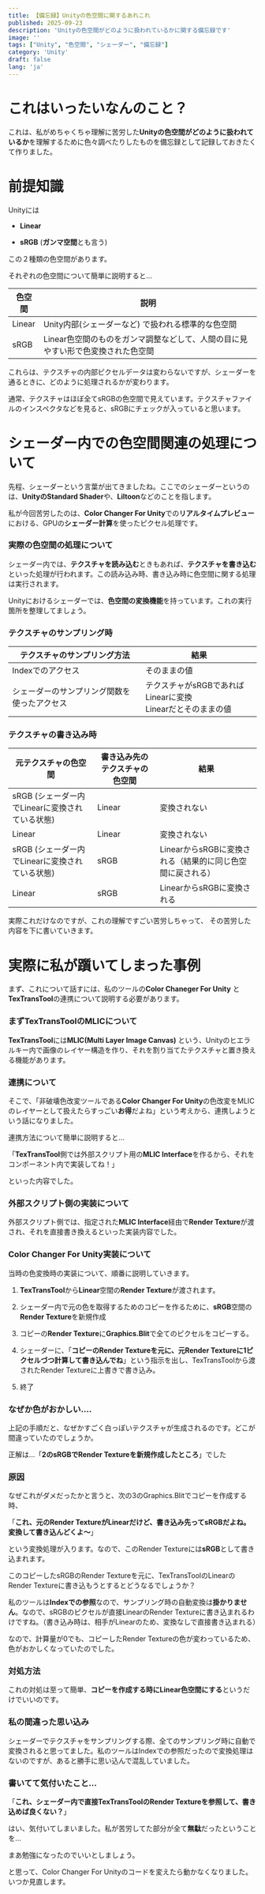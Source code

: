 ```yaml
---
title: 【備忘録】Unityの色空間に関するあれこれ
published: 2025-09-23
description: 'Unityの色空間がどのように扱われているかに関する備忘録です'
image: ''
tags: ["Unity", "色空間", "シェーダー", "備忘録"]
category: 'Unity'
draft: false
lang: 'ja'
---
```


# これはいったいなんのこと？

これは、私がめちゃくちゃ理解に苦労した**Unityの色空間がどのように扱われているか**を理解するために色々調べたりしたものを備忘録として記録しておきたくて作りました。

# 前提知識

Unityには

- **Linear**

- **sRGB** (**ガンマ空間**とも言う)

この２種類の色空間があります。

それぞれの色空間について簡単に説明すると...

| 色空間    | 説明                                          |
| ------ | ------------------------------------------- |
| Linear | Unity内部(シェーダーなど) で扱われる標準的な色空間               |
| sRGB   | Linear色空間のものをガンマ調整などして、人間の目に見やすい形で色変換された色空間 |

これらは、テクスチャの内部ピクセルデータは変わらないですが、シェーダーを通るときに、どのように処理されるかが変わります。

通常、テクスチャはほぼ全てsRGBの色空間で見えています。テクスチャファイルのインスペクタなどを見ると、sRGBにチェックが入っていると思います。

# シェーダー内での色空間関連の処理について

先程、シェーダーという言葉が出てきましたね。ここでのシェーダーというのは、**UnityのStandard Shader**や、**Liltoon**などのことを指します。

私が今回苦労したのは、**Color Changer For Unity**での**リアルタイムプレビュー**における、GPUの**シェーダー計算**を使ったピクセル処理です。

### 実際の色空間の処理について

シェーダー内では、**テクスチャを読み込む**ときもあれば、**テクスチャを書き込む**といった処理が行われます。この読み込み時、書き込み時に色空間に関する処理は実行されます。

Unityにおけるシェーダーでは、**色空間の変換機能**を持っています。これの実行箇所を整理してましょう。

### テクスチャのサンプリング時

| テクスチャのサンプリング方法         | 結果                                         |
| ---------------------- | ------------------------------------------ |
| Indexでのアクセス            | そのままの値                                     |
| シェーダーのサンプリング関数を使ったアクセス | テクスチャがsRGBであればLinearに変換<br/>Linearだとそのままの値 |

### テクスチャの書き込み時

| 元テクスチャの色空間                     | 書き込み先のテクスチャの色空間 | 結果                                 |
| ------------------------------ | --------------- | ---------------------------------- |
| sRGB (シェーダー内でLinearに変換されている状態) | Linear          | 変換されない                             |
| Linear                         | Linear          | 変換されない                             |
| sRGB (シェーダー内でLinearに変換されている状態) | sRGB            | LinearからsRGBに変換される（結果的に同じ色空間に戻される） |
| Linear                         | sRGB            | LinearからsRGBに変換される                 |

実際これだけなのですが、これの理解ですごい苦労しちゃって、 その苦労した内容を下に書いていきます。

# 実際に私が躓いてしまった事例

まず、これについて話すには、私のツールの**Color Chaneger For Unity** と**TexTransTool**の連携について説明する必要があります。

### まずTexTransToolのMLICについて

**TexTransTool**には**MLIC(Multi Layer Image Canvas)** という、Unityのヒエラルキー内で画像のレイヤー構造を作り、それを割り当てたテクスチャと置き換える機能があります。

### 連携について

そこで、「非破壊色改変ツールである**Color Changer For Unity**の色改変をMLICのレイヤーとして扱えたらすっごい**お得**だよね」という考えから、連携しようという話になりました。

連携方法について簡単に説明すると...

「**TexTransTool**側では外部スクリプト用の**MLIC Interface**を作るから、それをコンポーネント内で実装してね！」

といった内容でした。

### 外部スクリプト側の実装について

外部スクリプト側では、指定された**MLIC Interface**経由で**Render Texture**が渡され、それを直接書き換えるといった実装内容でした。

### Color Changer For Unity実装について

当時の色変換時の実装について、順番に説明していきます。

1. **TexTransTool**から**Linear**空間の**Render Texture**が渡されます。

2. シェーダー内で元の色を取得するためのコピーを作るために、**sRGB**空間の**Render Texture**を新規作成

3. コピーの**Render Texture**に**Graphics.Blit**で全てのピクセルをコピーする。

4. シェーダーに、「**コピーのRender Textureを元に、元Render Textureに1ピクセルづつ計算して書き込んでね**」という指示を出し、TexTransToolから渡されたRender Textureに上書きで書き込み。

5. 終了

### なぜか色がおかしい....

上記の手順だと、なぜかすごく白っぽいテクスチャが生成されるのです。どこが間違っていたのでしょうか。

正解は...「**2のsRGBでRender Textureを新規作成したところ**」でした


### 原因

なぜこれがダメだったかと言うと、次の3のGraphics.Blitでコピーを作成する時、

「**これ、元のRender TextureがLinearだけど、書き込み先ってsRGBだよね。変換して書き込んどくよ～**」

という変換処理が入ります。なので、このRender Textureには**sRGB**として書き込まれます。

このコピーしたsRGBのRender Textureを元に、TexTransToolのLinearのRender Textureに書き込もうとするとどうなるでしょうか？

私のツールは**Indexでの参照**なので、サンプリング時の自動変換は**掛かりません**。なので、sRGBのピクセルが直接LinearのRender Textureに書き込まれるわけですね。（書き込み時は、相手がLinearのため、変換なしで直接書き込まれる）

なので、計算量が0でも、コピーしたRender Textureの色が変わっているため、色がおかしくなっていたのでした。

### 対処方法

これの対処は至って簡単、**コピーを作成する時にLinear色空間にする**というだけでいいのです。

### 私の間違った思い込み

シェーダーでテクスチャをサンプリングする際、全てのサンプリング時に自動で変換されると思ってました。私のツールはIndexでの参照だったので変換処理はないのですが、あると勝手に思い込んで混乱していました。

### 書いてて気付いたこと...

「**これ、シェーダー内で直接TexTransToolのRender Textureを参照して、書き込めば良くない？**」

はい、気付いてしまいました。私が苦労してた部分が全て**無駄**だったということを...

まあ勉強になったのでいいとしましょう。

と思って、Color Changer For Unityのコードを変えたら動かなくなりました。いつか見直します。
